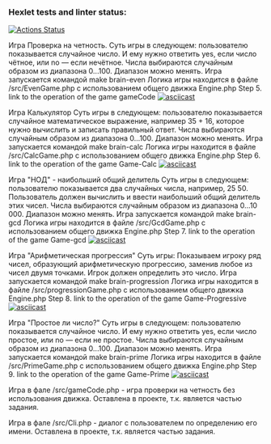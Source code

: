 ### Hexlet tests and linter status:
[![Actions Status](https://github.com/olegserbat/php-project-45/actions/workflows/hexlet-check.yml/badge.svg)](https://github.com/olegserbat/php-project-45/actions)

Игра Проверка на четность. 
Суть игры в следующем: пользователю показывается случайное число. 
И ему нужно ответить yes, если число чётное, или no — если нечётное.
Числа выбираются случайным образом из диапазона 0...100.
Диапазон можно менять.
Игра запускается командой  make brain-even
Логика игры находится в файле /src/EvenGame.php  c использованием общего движка Engine.php
Step 5. link to the operation of the game gameCode
[![asciicast](https://asciinema.org/a/DqwwQRgXwf4WZMH7XfzGPBSYy.svg)](https://asciinema.org/a/DqwwQRgXwf4WZMH7XfzGPBSYy)  

Игра Калькулятор
Суть игры в следующем: пользователю показывается случайное математическое выражение, например 35 + 16, 
которое нужно вычислить и записать правильный ответ. Числа выбираются случайным образом из диапазона 0...100. 
Диапазон можно менять.
Игра запускается командой  make brain-calc
Логика игры находится в файле /src/CalcGame.php  c использованием общего движка Engine.php
Step 6. link to the operation of the game Game-Calc 
[![asciicast](https://asciinema.org/a/ksLiRguWw7HQEgAajFe3iPANo.svg)](https://asciinema.org/a/ksLiRguWw7HQEgAajFe3iPANo)

Игра "НОД" - наибольший общий делитель
Суть игры в следующем: пользователю показывается два случайных числа, например, 25 50. 
Пользователь должен вычислить и ввести наибольший общий делитель этих чисел.
Числа выбираются случайным образом из диапазона 0...10 000.
Диапазон можно менять.
Игра запускается командой  make brain-gcd
Логика игры находится в файле /src/GcdGame.php  c использованием общего движка Engine.php
Step 7. link to the operation of the game Game-gcd 
[![asciicast](https://asciinema.org/a/yrZvU3J9tHXaD7LYmjEEZnsjm.svg)](https://asciinema.org/a/yrZvU3J9tHXaD7LYmjEEZnsjm)

Игра "Арифметическая прогрессия"
Суть игры: Показываем игроку ряд чисел, образующий арифметическую прогрессию, заменив любое из чисел двумя точками. 
Игрок должен определить это число.
Игра запускается командой  make brain-progression
Логика игры находится в файле /src/progressionGame.php  c использованием общего движка Engine.php
Step 8. link to the operation of the game Game-Progressive
[![asciicast](https://asciinema.org/a/R3fTmFaZSwLR0R1veRlvBXZVp.svg)](https://asciinema.org/a/R3fTmFaZSwLR0R1veRlvBXZVp)

Игра "Простое ли число?"
Суть игры в следующем: пользователю показывается случайное число.
И ему нужно ответить yes, если число простое, или no — если не простое.
Числа выбираются случайным образом из диапазона 0...100.
Диапазон можно менять.
Игра запускается командой  make brain-prime
Логика игры находится в файле /src/PrimeGame.php  c использованием общего движка Engine.php
Step 9. link to the operation of the game Game-Prime 
[![asciicast](https://asciinema.org/a/ZuGkCo8TTfGLqvfJ3POd4q3ME.svg)](https://asciinema.org/a/ZuGkCo8TTfGLqvfJ3POd4q3ME)

Игра в фале /src/gameCode.php - игра проверки на четность без использования движка. Оставлена в проекте, 
т.к. является частью задания. 

Игра в фале /src/Cli.php - диалог с пользователем по определению его имени. Оставлена в проекте,
т.к. является частью задания.

